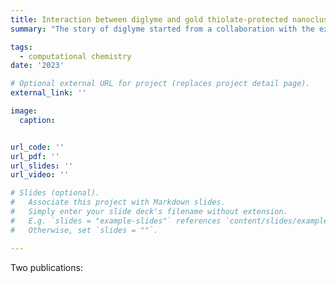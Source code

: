 ```yaml
---
title: Interaction between diglyme and gold thiolate-protected nanocluster
summary: "The story of diglyme started from a collaboration with the experimental group, where we found the diglyme@gold nanocluster system shows very high stability (https://doi.org/10.1039/D2NR02426H ). We then applied the DFT method and ETS-NOCV theory to study the growth mechanism of gold nanoclusters in the presence of diglyme (https://doi.org/10.1021/acs.jpca.2c04218 ). Then, we planned to employ machine learning methods to develop force fields for the gold nanoclusters in explicit solvent molecules (like diglyme solvent). To kick off everything, we are planning to work on training the machine learning potential for the gold nanocluster itself. We are now at the stage of optimizing the machine-learning force fields, Please stay tuned😊"

tags:
  - computational chemistry
date: '2023'

# Optional external URL for project (replaces project detail page).
external_link: ''

image:
  caption:


url_code: ''
url_pdf: ''
url_slides: ''
url_video: ''

# Slides (optional).
#   Associate this project with Markdown slides.
#   Simply enter your slide deck's filename without extension.
#   E.g. `slides = "example-slides"` references `content/slides/example-slides.md`.
#   Otherwise, set `slides = ""`.

---
```

Two publications:

